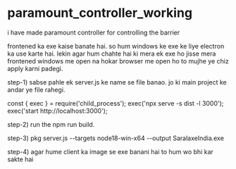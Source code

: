 # paramount_controller_working
i have made paramount controller for controlling the barrier 



frontened ka exe kaise banate hai. so hum windows ke exe ke liye electron ka use karte hai. lekin agar hum chahte hai ki mera ek exe ho jisse mera frontened windows me open na hokar browser me open ho to mujhe ye chiz apply karni padegi. 

step-1) sabse pahle ek server.js ke name se file banao. jo ki main project ke andar ye file rahegi.

const { exec } = require('child_process');
exec('npx serve -s dist -l 3000');
exec('start http://localhost:3000');

step-2) run the npm run build. 

step-3) pkg server.js --targets node18-win-x64 --output SaralaxeIndia.exe

step-4) agar hume client ka image se exe banani hai to hum wo bhi kar sakte hai
